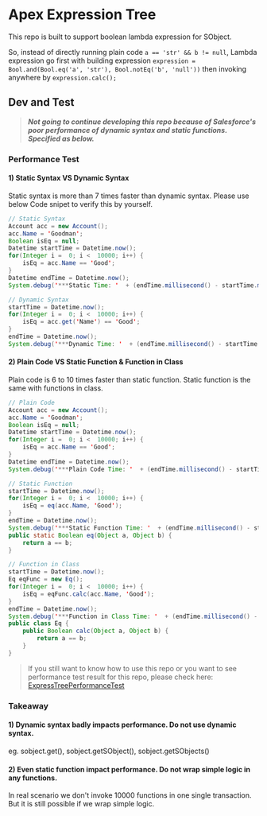 
# Apex Expression Tree
This repo is built to support boolean lambda expression for SObject.

So, instead of directly running plain code
`a == 'str' && b != null`, 
Lambda expression go first with building expression 
`expression = Bool.and(Bool.eq('a', 'str'), Bool.notEq('b', 'null'))`
then invoking anywhere by 
`expression.calc();`

## Dev and Test
> ***Not going to continue developing this repo because of Salesforce's poor performance of dynamic syntax and static functions. Specified as below.***
### Performance Test
#### 1) Static Syntax VS Dynamic Syntax
Static syntax is more than 7 times faster than dynamic syntax. Please use below Code snipet to verify this by yourself.
```Java
// Static Syntax
Account acc = new Account();
acc.Name = 'Goodman';
Boolean isEq = null;
Datetime startTime = Datetime.now();
for(Integer i =  0; i <  10000; i++) {
    isEq = acc.Name == 'Good';
}
Datetime endTime = Datetime.now();
System.debug('***Static Time: '  + (endTime.millisecond() - startTime.millisecond())); // 50ms

// Dynamic Syntax
startTime = Datetime.now();
for(Integer i =  0; i <  10000; i++) {
    isEq = acc.get('Name') == 'Good';
}
endTime = Datetime.now();
System.debug('***Dynamic Time: '  + (endTime.millisecond() - startTime.millisecond())); // 481ms
```
#### 2) Plain Code VS Static Function & Function in Class
Plain code is 6 to 10 times faster than static function. Static function is the same with functions in class.
```Java
// Plain Code
Account acc = new Account();
acc.Name = 'Goodman';
Boolean isEq = null;
Datetime startTime = Datetime.now();
for(Integer i =  0; i <  10000; i++) {
    isEq = acc.Name == 'Good';
}
Datetime endTime = Datetime.now();
System.debug('***Plain Code Time: '  + (endTime.millisecond() - startTime.millisecond())); // 41ms

// Static Function
startTime = Datetime.now();
for(Integer i =  0; i <  10000; i++) {
    isEq = eq(acc.Name, 'Good');
}
endTime = Datetime.now();
System.debug('***Static Function Time: '  + (endTime.millisecond() - startTime.millisecond())); // 266ms
public static Boolean eq(Object a, Object b) {
    return a == b;
}

// Function in Class
startTime = Datetime.now();
Eq eqFunc = new Eq();
for(Integer i =  0; i <  10000; i++) {
    isEq = eqFunc.calc(acc.Name, 'Good'); 
}
endTime = Datetime.now();
System.debug('***Function in Class Time: '  + (endTime.millisecond() - startTime.millisecond())); // 258ms
public class Eq {
    public Boolean calc(Object a, Object b) {
        return a == b;
    }
}
```
> If you still want to know how to use this repo or you want to see performance test result for this repo, please check here:
[ExpressTreePerformanceTest](https://github.com/donttrickrick/ApexExpressionTree/blob/master/force-app/main/default/classes/ExpTreePerformanceTest.cls)
### Takeaway
#### 1) Dynamic syntax badly impacts performance. Do not use dynamic syntax. 
eg. sobject.get(), sobject.getSObject(), sobject.getSObjects()
#### 2) Even static function impact performance. Do not wrap simple logic in any functions.
In real scenario we don't invoke 10000 functions in one single transaction. But it is still possible if we wrap simple logic.
